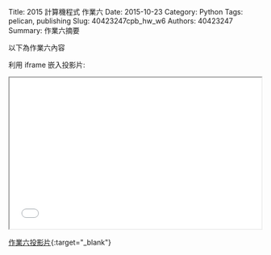 Title: 2015 計算機程式 作業六
Date: 2015-10-23
Category: Python
Tags: pelican, publishing
Slug: 40423247cpb_hw_w6
Authors: 40423247
Summary: 作業六摘要

以下為作業六內容

利用 iframe 嵌入投影片:

<iframe src="40423247_cp_w6_p.html" width="500" height="300"></iframe>

[作業六投影片](40423247_cp_w6_p.html){:target="_blank"}
